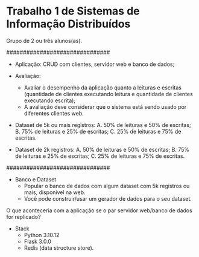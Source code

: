 # Trabalho 1 de Sistemas de Informação Distribuídos

Grupo de 2 ou três alunos(as).

###############################

* Aplicação: CRUD com clientes, servidor web e banco de dados;
* Avaliação: 
    * Avaliar o desempenho da aplicação quanto a leituras e escritas (quantidade de clientes executando leitura e quantidade de clientes executando escrita);
    * A avaliação deve considerar que o sistema está sendo usado por diferentes clientes web. 

* Dataset de 5k ou mais registros:
    A. 50% de leituras e 50% de escritas;
    B. 75% de leituras e 25% de escritas;
    C. 25% de leituras e 75% de escritas.

* Dataset de 2k registros:
    A. 50% de leituras e 50% de escritas;
    B. 75% de leituras e 25% de escritas;
    C. 25% de leituras e 75% de escritas.

###############################

* Banco e Dataset 
    * Popular o banco de dados com algum dataset com 5k registros ou mais, disponível na web. 
    * Você pode construir/usar um gerador de dados para o seu dataset.

O que aconteceria com a aplicação se o par servidor web/banco de dados for replicado?

* Stack
    * Python 3.10.12
    * Flask 3.0.0 
    * Redis (data structure store).